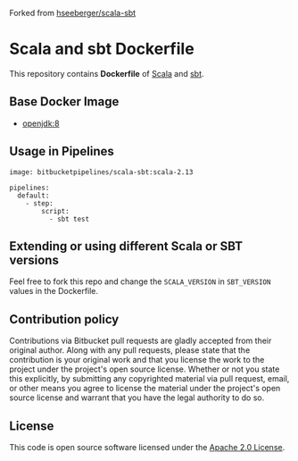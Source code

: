 Forked from [hseeberger/scala-sbt](https://github.com/hseeberger/scala-sbt)

# Scala and sbt Dockerfile

This repository contains **Dockerfile** of [Scala](http://www.scala-lang.org) and [sbt](http://www.scala-sbt.org).


## Base Docker Image ##

* [openjdk:8](https://hub.docker.com/_/openjdk)


## Usage in Pipelines ##

```
image: bitbucketpipelines/scala-sbt:scala-2.13

pipelines:
  default:
    - step:
        script:
          - sbt test
```

## Extending or using different Scala or SBT versions
Feel free to fork this repo and change the `SCALA_VERSION` in `SBT_VERSION` values in the Dockerfile.

## Contribution policy ##

Contributions via Bitbucket pull requests are gladly accepted from their original author. Along with any pull requests, please state that the contribution is your original work and that you license the work to the project under the project's open source license. Whether or not you state this explicitly, by submitting any copyrighted material via pull request, email, or other means you agree to license the material under the project's open source license and warrant that you have the legal authority to do so.


## License ##

This code is open source software licensed under the [Apache 2.0 License]("http://www.apache.org/licenses/LICENSE-2.0.html").